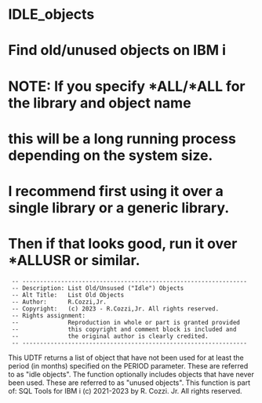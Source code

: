 # IDLE_objects
# Find old/unused objects on IBM i
# NOTE: If you specify *ALL/*ALL for the library and object name
# this will be a long running process depending on the system size.
# I recommend first using it over a single library or a generic library. 
# Then if that looks good, run it over *ALLUSR or similar.

     -- ----------------------------------------------------------------
     -- Description: List Old/Unsused ("Idle") Objects
     -- Alt Title:   List Old Objects
     -- Author:      R.Cozzi,Jr.
     -- Copyright:   (c) 2023 - R.Cozzi,Jr. All rights reserved.
     -- Rights assignment:
     --              Reproduction in whole or part is granted provided
     --              this copyright and comment block is included and
     --              the original author is clearly credited.
     -- ----------------------------------------------------------------

This UDTF returns a list of object that have not been used
for at least the period (in months) specified on the PERIOD parameter.
These are referred to as "idle objects".
The function optionally includes objects that have never been used.
These are referred to as "unused objects".
This function is part of:
SQL Tools for IBM i
(c) 2021-2023 by R. Cozzi. Jr.
All rights reserved.
